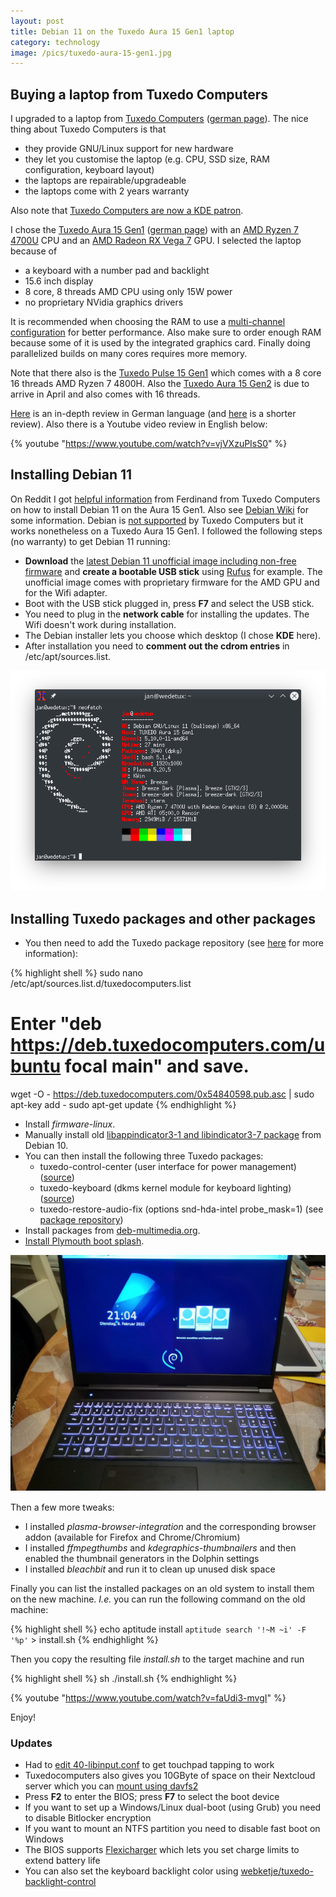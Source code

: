```yaml
---
layout: post
title: Debian 11 on the Tuxedo Aura 15 Gen1 laptop
category: technology
image: /pics/tuxedo-aura-15-gen1.jpg
---
```


## Buying a laptop from Tuxedo Computers

I upgraded to a laptop from [Tuxedo Computers][1] ([german page][2]).
The nice thing about Tuxedo Computers is that

* they provide GNU/Linux support for new hardware
* they let you customise the laptop (e.g. CPU, SSD size, RAM configuration, keyboard layout)
* the laptops are repairable/upgradeable
* the laptops come with 2 years warranty

Also note that [Tuxedo Computers are now a KDE patron][15].

I chose the [Tuxedo Aura 15 Gen1][3] ([german page][4]) with an [AMD Ryzen 7 4700U][12] CPU and an [AMD Radeon RX Vega 7][13] GPU.
I selected the laptop because of

* a keyboard with a number pad and backlight
* 15.6 inch display
* 8 core, 8 threads AMD CPU using only 15W power
* no proprietary NVidia graphics drivers

It is recommended when choosing the RAM to use a [multi-channel configuration][16] for better performance.
Also make sure to order enough RAM because some of it is used by the integrated graphics card.
Finally doing parallelized builds on many cores requires more memory.

Note that there also is the [Tuxedo Pulse 15 Gen1][24] which comes with a 8 core 16 threads AMD Ryzen 7 4800H.
Also the [Tuxedo Aura 15 Gen2][32] is due to arrive in April and also comes with 16 threads.

[Here][19] is an in-depth review in German language (and [here][17] is a shorter review).
Also there is a Youtube video review in English below:

{% youtube "https://www.youtube.com/watch?v=vjVXzuPIsS0" %}

## Installing Debian 11

On Reddit I got [helpful information][5] from Ferdinand from Tuxedo Computers on how to install Debian 11 on the Aura 15 Gen1.
Also see [Debian Wiki][6] for some information.
Debian is [not supported][23] by Tuxedo Computers but it works nonetheless on a Tuxedo Aura 15 Gen1.
I followed the following steps (no warranty) to get Debian 11 running:

* **Download** the [latest Debian 11 unofficial image including non-free firmware][20] and **create a bootable USB stick** using [Rufus][21] for example. The unofficial image comes with proprietary firmware for the AMD GPU and for the Wifi adapter.
* Boot with the USB stick plugged in, press **F7** and select the USB stick.
* You need to plug in the **network cable** for installing the updates. The Wifi doesn't work during installation.
* The Debian installer lets you choose which desktop (I chose **KDE** here).
* After installation you need to **comment out the cdrom entries** in /etc/apt/sources.list.

<span class="center"><img src="/pics/neofetch2.png" width="508" alt=""/></span>

## Installing Tuxedo packages and other packages

* You then need to add the Tuxedo package repository (see [here][22] for more information):

{% highlight shell %}
sudo nano /etc/apt/sources.list.d/tuxedocomputers.list
# Enter "deb https://deb.tuxedocomputers.com/ubuntu focal main" and save.
wget -O - https://deb.tuxedocomputers.com/0x54840598.pub.asc | sudo apt-key add -
sudo apt-get update
{% endhighlight %}

* Install *firmware-linux*.
* Manually install old [libappindicator3-1 and libindicator3-7 package][25] from Debian 10.
* You can then install the following three Tuxedo packages:
  * tuxedo-control-center (user interface for power management) ([source][10])
  * tuxedo-keyboard (dkms kernel module for keyboard lighting) ([source][11])
  * tuxedo-restore-audio-fix (options snd-hda-intel probe_mask=1) (see [package repository][7])
* Install packages from [deb-multimedia.org][26].
* [Install Plymouth boot splash][27].

<span class="center"><img src="/pics/tuxedo-debian.jpg" width="508" alt=""/></span>

Then a few more tweaks:

* I installed *plasma-browser-integration* and the corresponding browser addon (available for Firefox and Chrome/Chromium)
* I installed *ffmpegthumbs* and *kdegraphics-thumbnailers* and then enabled the thumbnail generators in the Dolphin settings
* I installed *bleachbit* and run it to clean up unused disk space

Finally you can list the installed packages on an old system to install them on the new machine.
*I.e.* you can run the following command on the old machine:

{% highlight shell %}
echo aptitude install `aptitude search '!~M ~i' -F '%p'` > install.sh
{% endhighlight %}

Then you copy the resulting file *install.sh* to the target machine and run

{% highlight shell %}
sh ./install.sh
{% endhighlight %}

{% youtube "https://www.youtube.com/watch?v=faUdi3-mvgI" %}

Enjoy!

### Updates

* Had to [edit 40-libinput.conf][28] to get touchpad tapping to work
* Tuxedocomputers also gives you 10GByte of space on their Nextcloud server which you can [mount using davfs2][29]
* Press **F2** to enter the BIOS; press **F7** to select the boot device
* If you want to set up a Windows/Linux dual-boot (using Grub) you need to disable Bitlocker encryption
* If you want to mount an NTFS partition you need to disable fast boot on Windows
* The BIOS supports [Flexicharger][30] which lets you set charge limits to extend battery life
* You can also set the keyboard backlight color using [webketje/tuxedo-backlight-control][31]

[1]: https://www.tuxedocomputers.com/en
[2]: https://www.tuxedocomputers.com/de
[3]: https://www.tuxedocomputers.com/en/Linux-Hardware/Linux-Notebooks/15-16-inch/TUXEDO-Aura-15-Gen1.tuxedo
[4]: https://www.tuxedocomputers.com/de/Linux-Hardware/Linux-Notebooks/15-16-Zoll/TUXEDO-Aura-15-Gen1.tuxedo
[5]: https://www.reddit.com/r/tuxedocomputers/comments/s4vsdx/debian_11_on_tuxedo_hardware/
[6]: https://wiki.debian.org/InstallingDebianOn/TUXEDO/NOTEBOOKS/TUXEDO-Aura-15-Gen1
[7]: https://deb.tuxedocomputers.com/ubuntu/pool/main/t/
[8]: https://www.tuxedocomputers.com/en/Infos/Help-and-Support/Instructions/Add-TUXEDO-Computers-software-package-sources.tuxedo
[9]: https://www.tuxedocomputers.com/en/Notes-on-the-use-of-operating-systems-that-are-not-officially-supported_1.tuxedo
[10]: https://github.com/tuxedocomputers/tuxedo-control-center
[11]: https://github.com/tuxedocomputers/tuxedo-keyboard
[12]: https://askgeek.io/en/cpus/AMD/Ryzen-7-4700U
[13]: https://askgeek.io/en/gpus/AMD/Radeon-RX-Vega-7
[14]: https://kde.org/
[15]: https://dot.kde.org/2021/09/14/tuxedo-computers-becomes-newest-kde-patron
[16]: https://en.wikipedia.org/wiki/Multi-channel_memory_architecture
[17]: https://linuxnews.de/2020/12/ein-erster-blick-auf-das-tuxedo-aura-15/
[18]: https://www.dummies.com/article/technology/computers/pcs/how-to-shrink-a-hard-drive-volume-in-windows-183270
[19]: https://www.notebookcheck.com/Tuxedo-Aura-15-Gen1-im-Test-Office-Laptop-mit-AMD-Ryzen-und-Linux.531830.0.html
[20]: https://cdimage.debian.org/cdimage/unofficial/non-free/cd-including-firmware/current/amd64/iso-dvd/
[21]: https://rufus.ie/
[22]: https://www.tuxedocomputers.com/en/Infos/Help-and-Support/Instructions/Add-TUXEDO-Computers-software-package-sources.tuxedo
[23]: https://www.tuxedocomputers.com/en/Notes-on-the-use-of-operating-systems-that-are-not-officially-supported_1.tuxedo
[24]: https://www.tuxedocomputers.com/en/Linux-Hardware/Linux-Notebooks/15-16-inch/TUXEDO-Book-Pulse-15-Gen1.tuxedo
[25]: https://stackoverflow.com/questions/65978703/missing-libappindicator3-1-installing-slack
[26]: https://deb-multimedia.org/
[27]: https://wiki.debian.org/plymouth
[28]: https://askubuntu.com/questions/1179275/enable-tap-to-click-kubuntu
[29]: https://docs.nextcloud.com/server/20/user_manual/en/files/access_webdav.html
[30]: https://www.tuxedocomputers.com/en/Infos/Help-Support/Frequently-asked-questions/What-is-Flexicharger-.tuxedo
[31]: https://github.com/webketje/tuxedo-backlight-control
[32]: https://www.tuxedocomputers.com/en/Linux-Hardware/Linux-Notebooks/15-16-inch/TUXEDO-Aura-15-Gen2.tuxedo
